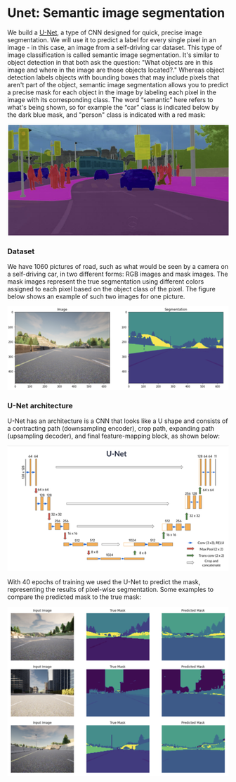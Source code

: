 # Unet: Semantic image segmentation
We build a [U-Net](https://arxiv.org/abs/1505.04597), a type of CNN designed for quick, precise image segmentation. We will use it to predict a label for every single pixel in an image - in this case, an image from a self-driving car dataset. This type of image classification is called semantic image segmentation. It's similar to object detection in that both ask the question: "What objects are in this image and where in the image are those objects located?." Whereas object detection labels objects with bounding boxes that may include pixels that aren't part of the object, semantic image segmentation allows you to predict a precise mask for each object in the image by labeling each pixel in the image with its corresponding class. The word “semantic” here refers to what's being shown, so for example the “car” class is indicated below by the dark blue mask, and "person" class is indicated with a red mask:

![Example of a segmented image](images/carseg.png)

### Dataset
We have 1060 pictures of road, such as what would be seen by a camera on a self-driving car, in two different forms: RGB images and mask images. The mask images represent the true segmentation using different colors assigned to each pixel based on the object class of the pixel. The figure below shows an example of such two images for one picture.

![Unmasked and masked images](images/unmasked_masked.png)

### U-Net architecture
U-Net has an architecture is a CNN that looks like a U shape and consists of a contracting path (downsampling encoder), crop path, expanding path (upsampling decoder), and final feature-mapping block, as shown below:

![U-Net architecture](images/unet.png)

With 40 epochs of training we used the U-Net to predict the mask, representing the results of pixel-wise segmentation. Some examples to compare the predicted mask to the true mask:

![Input and true vs predicted mask](images/input_true_pred.png)
